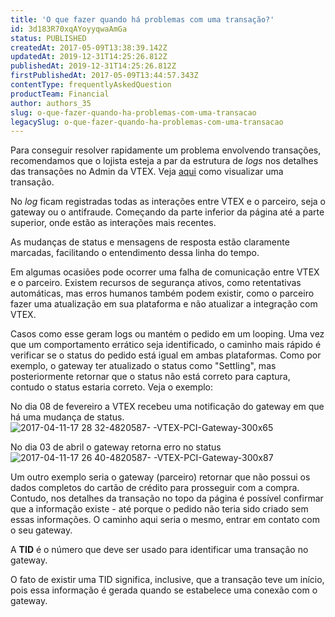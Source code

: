 ```yaml
---
title: 'O que fazer quando há problemas com uma transação?'
id: 3d183R70xqAYoyyqwaAmGa
status: PUBLISHED
createdAt: 2017-05-09T13:38:39.142Z
updatedAt: 2019-12-31T14:25:26.812Z
publishedAt: 2019-12-31T14:25:26.812Z
firstPublishedAt: 2017-05-09T13:44:57.343Z
contentType: frequentlyAskedQuestion
productTeam: Financial
author: authors_35
slug: o-que-fazer-quando-ha-problemas-com-uma-transacao
legacySlug: o-que-fazer-quando-ha-problemas-com-uma-transacao
---
```


Para conseguir resolver rapidamente um problema envolvendo transações, recomendamos que o lojista esteja a par da estrutura de *logs* nos detalhes das transações no Admin da VTEX. Veja [aqui](/pt/tutorial/como-visualizar-detalhes-do-pedido/) como visualizar uma transação.

No *log* ficam registradas todas as interações entre VTEX e o parceiro, seja o gateway ou o antifraude. Começando da parte inferior da página até a parte superior, onde estão as interações mais recentes.

As mudanças de status e mensagens de resposta estão claramente marcadas, facilitando o entendimento dessa linha do tempo.

Em algumas ocasiões pode ocorrer uma falha de comunicação entre VTEX e o parceiro. Existem recursos de segurança ativos, como retentativas automáticas, mas erros humanos também podem existir, como o parceiro fazer uma atualização em sua plataforma e não atualizar a integração com VTEX.

Casos como esse geram logs ou mantém o pedido em um looping. Uma vez que um comportamento errático seja identificado, o caminho mais rápido é verificar se o status do pedido está igual em ambas plataformas. Como por exemplo, o gateway ter atualizado o status como "Settling", mas posteriormente retornar que o status não está correto para captura, contudo o status estaria correto. Veja o exemplo:

No dia 08 de fevereiro a VTEX recebeu uma notificação do gateway em que há uma mudança de status.
![2017-04-11-17 28 32-4820587- -VTEX-PCI-Gateway-300x65](//images.contentful.com/alneenqid6w5/7us92BzXFYwyQsUqWQa0sM/9c8e7dc490e5497bf8cfa16e0f7874ce/2017-04-11-17_28_32-4820587-_-VTEX-PCI-Gateway-300x65.png) 

No dia 03 de abril o gateway retorna erro no status
![2017-04-11-17 26 40-4820587- -VTEX-PCI-Gateway-300x87](//images.contentful.com/alneenqid6w5/35WTOXDAC4WgS0Ki866SSS/6d7f6ed699ef653d79d709c97320d10c/2017-04-11-17_26_40-4820587-_-VTEX-PCI-Gateway-300x87.png)

Um outro exemplo seria o gateway (parceiro) retornar que não possui os dados completos do cartão de crédito para prosseguir com a compra. Contudo, nos detalhes da transação no topo da página é possível confirmar que a informação existe - até porque o pedido não teria sido criado sem essas informações. O caminho aqui seria o mesmo, entrar em contato com o seu gateway.

A __TID__ é o número que deve ser usado para identificar uma transação no gateway.

O fato de existir uma TID significa, inclusive, que a transação teve um início, pois essa informação é gerada quando se estabelece uma conexão com o gateway.
